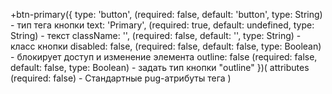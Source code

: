 +btn-primary({
    type: 'button', (required: false, default: 'button', type: String) - тип тега кнопки
    text: 'Primary', (required: true, default: undefined, type: String) - текст
    className: '', (required: false, default: '', type: String) - класс кнопки
    disabled: false, (required: false, default: false, type: Boolean) - блокирует доступ и изменение элемента
    outline: false (required: false, default: false, type: Boolean) - задать тип кнопки "outline"
})(
    attributes (required: false) - Стандартные pug-атрибуты тега
)